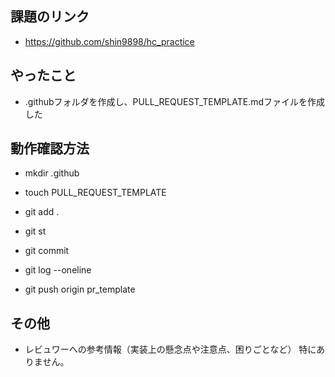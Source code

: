 ## 課題のリンク

* https://github.com/shin9898/hc_practice

## やったこと

* .githubフォルダを作成し、PULL_REQUEST_TEMPLATE.mdファイルを作成した


## 動作確認方法

* mkdir .github

* touch PULL_REQUEST_TEMPLATE

* git add .

* git st

* git commit

* git log --oneline

* git push origin pr_template

## その他

* レビュワーへの参考情報（実装上の懸念点や注意点、困りごとなど）
特にありません。
